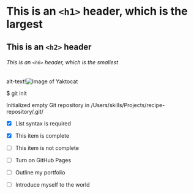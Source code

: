 # This is an `<h1>` header, which is the largest
## This is an `<h2>` header
###### This is an `<h6>` header, which is the smallest

alt-text!![Image of Yaktocat](https://octodex.github.com/images/yaktocat.png)

$ git init

Initialized empty Git repository in /Users/skills/Projects/recipe-repository/.git/

- [x] List syntax is required
- [x] This item is complete
- [ ] This item is not complete

- [ ] Turn on GitHub Pages
- [ ] Outline my portfolio
- [ ] Introduce myself to the world
